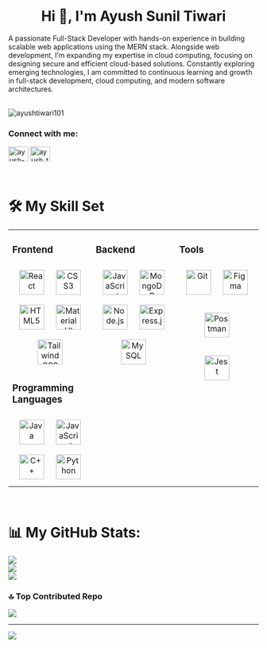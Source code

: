 <h1 align="center">Hi 👋, I'm Ayush Sunil Tiwari</h1>

A passionate Full-Stack Developer with hands-on experience in building scalable web applications using the MERN stack. Alongside web development, I’m expanding my expertise in cloud computing, focusing on designing secure and efficient cloud-based solutions. Constantly exploring emerging technologies, I am committed to continuous learning and growth in full-stack development, cloud computing, and modern software architectures.<br><br>

<p align="left"> <img src="https://komarev.com/ghpvc/?username=ayushtiwari101&label=Profile%20views&color=0e75b6&style=flat" alt="ayushtiwari101" /> </p>

<h3 align="left">Connect with me:</h3>
<p align="left">
<a href="https://linkedin.com/in/ayush-tiwari9" target="blank"><img align="center" src="https://raw.githubusercontent.com/rahuldkjain/github-profile-readme-generator/master/src/images/icons/Social/linked-in-alt.svg" alt="ayush-tiwari9" height="30" width="40" /></a>
<a href="https://www.leetcode.com/ayush_tiwari27" target="blank"><img align="center" src="https://raw.githubusercontent.com/rahuldkjain/github-profile-readme-generator/master/src/images/icons/Social/leet-code.svg" alt="ayush_tiwari27" height="30" width="40" /></a>
</p>
<br/>


# 🛠️ My Skill Set  
<table><tr><td valign="top" width="33%">



### Frontend  
<div align="center">  
<a href="https://reactjs.org/" target="_blank"><img style="margin: 10px" src="https://profilinator.rishav.dev/skills-assets/react-original-wordmark.svg" alt="React" height="50" /></a>  
<a href="https://www.w3schools.com/css/" target="_blank"><img style="margin: 10px" src="https://profilinator.rishav.dev/skills-assets/css3-original-wordmark.svg" alt="CSS3" height="50" /></a>  
<a href="https://en.wikipedia.org/wiki/HTML5" target="_blank"><img style="margin: 10px" src="https://profilinator.rishav.dev/skills-assets/html5-original-wordmark.svg" alt="HTML5" height="50" /></a>  
<a href="https://mui.com/" target="_blank"><img style="margin: 10px" src="https://profilinator.rishav.dev/skills-assets/mui.png" alt="Material UI" height="50" /></a>  
<a href="https://www.tailwindcss.com/" target="_blank"><img style="margin: 10px" src="https://profilinator.rishav.dev/skills-assets/tailwindcss.svg" alt="Tailwind CSS" height="50" /></a>  
</div>  



### Programming Languages  
<div align="center">  
<a href="https://www.java.com/" target="_blank"><img style="margin: 10px" src="https://profilinator.rishav.dev/skills-assets/java-original-wordmark.svg" alt="Java" height="50" /></a>  
<a href="https://www.javascript.com/" target="_blank"><img style="margin: 10px" src="https://profilinator.rishav.dev/skills-assets/javascript-original.svg" alt="JavaScript" height="50" /></a>  
<a href="https://www.cplusplus.com/" target="_blank"><img style="margin: 10px" src="https://profilinator.rishav.dev/skills-assets/cplusplus-original.svg" alt="C++" height="50" /></a>  
<a href="https://www.python.org/" target="_blank"><img style="margin: 10px" src="https://profilinator.rishav.dev/skills-assets/python-original.svg" alt="Python" height="50" /></a>  
</div>

</td><td valign="top" width="33%">



### Backend  
<div align="center">  
<a href="https://www.javascript.com/" target="_blank"><img style="margin: 10px" src="https://profilinator.rishav.dev/skills-assets/javascript-original.svg" alt="JavaScript" height="50" /></a>  
<a href="https://www.mongodb.com/" target="_blank"><img style="margin: 10px" src="https://profilinator.rishav.dev/skills-assets/mongodb-original-wordmark.svg" alt="MongoDB" height="50" /></a>  
<a href="https://nodejs.org/" target="_blank"><img style="margin: 10px" src="https://profilinator.rishav.dev/skills-assets/nodejs-original-wordmark.svg" alt="Node.js" height="50" /></a>  
<a href="https://expressjs.com/" target="_blank"><img style="margin: 10px" src="https://profilinator.rishav.dev/skills-assets/express-original-wordmark.svg" alt="Express.js" height="50" /></a>  
<a href="https://www.mysql.com/" target="_blank"><img style="margin: 10px" src="https://profilinator.rishav.dev/skills-assets/mysql-original-wordmark.svg" alt="MySQL" height="50" /></a>  


</div>

</td><td valign="top" width="33%">



### Tools  
<div align="center">  
<a href="https://github.com/" target="_blank"><img style="margin: 10px" src="https://profilinator.rishav.dev/skills-assets/git-scm-icon.svg" alt="Git" height="50" /></a>  
<a href="https://www.figma.com/" target="_blank"><img style="margin: 10px" src="https://profilinator.rishav.dev/skills-assets/figma-icon.svg" alt="Figma" height="50" /></a>  

<a href="https://www.postman.com/" target="_blank"><img style="margin: 10px" src="https://voyager.postman.com/logo/postman-logo-icon-orange.svg" alt="Postman" height="50" /></a> 

<a href="https://jestjs.io/" target="_blank"><img style="margin: 10px" src="https://www.svgrepo.com/show/353930/jest.svg" alt="Jest" height="50" /></a> 

  
</div>

</td></tr></table>  

<br/>


# 📊 My GitHub Stats:
![](https://github-readme-stats.vercel.app/api?username=Ayushtiwari101&theme=dark&hide_border=false&include_all_commits=true&count_private=false)<br/>
![](https://github-readme-streak-stats.herokuapp.com/?user=Ayushtiwari101&theme=dark&hide_border=false)<br/>
![](https://github-readme-stats.vercel.app/api/top-langs/?username=Ayushtiwari101&theme=dark&hide_border=false&include_all_commits=true&count_private=false&layout=compact)<br/>

### 🔝 Top Contributed Repo
![](https://github-contributor-stats.vercel.app/api?username=Ayushtiwari101&limit=5&theme=dark&combine_all_yearly_contributions=true)<br/>

---
[![](https://visitcount.itsvg.in/api?id=Ayushtiwari101&icon=0&color=0)](https://visitcount.itsvg.in)

<!-- Proudly created with GPRM ( https://gprm.itsvg.in ) -->
